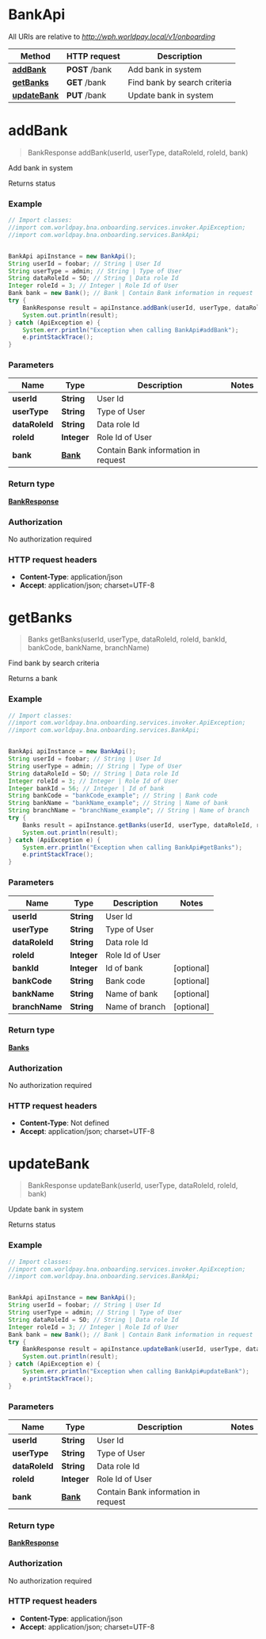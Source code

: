 # BankApi

All URIs are relative to *http://wph.worldpay.local/v1/onboarding*

Method | HTTP request | Description
------------- | ------------- | -------------
[**addBank**](BankApi.md#addBank) | **POST** /bank | Add bank in system
[**getBanks**](BankApi.md#getBanks) | **GET** /bank | Find bank by search criteria
[**updateBank**](BankApi.md#updateBank) | **PUT** /bank | Update bank in system


<a name="addBank"></a>
# **addBank**
> BankResponse addBank(userId, userType, dataRoleId, roleId, bank)

Add bank in system

Returns status

### Example
```java
// Import classes:
//import com.worldpay.bna.onboarding.services.invoker.ApiException;
//import com.worldpay.bna.onboarding.services.BankApi;


BankApi apiInstance = new BankApi();
String userId = foobar; // String | User Id
String userType = admin; // String | Type of User
String dataRoleId = SO; // String | Data role Id
Integer roleId = 3; // Integer | Role Id of User
Bank bank = new Bank(); // Bank | Contain Bank information in request
try {
    BankResponse result = apiInstance.addBank(userId, userType, dataRoleId, roleId, bank);
    System.out.println(result);
} catch (ApiException e) {
    System.err.println("Exception when calling BankApi#addBank");
    e.printStackTrace();
}
```

### Parameters

Name | Type | Description  | Notes
------------- | ------------- | ------------- | -------------
 **userId** | **String**| User Id |
 **userType** | **String**| Type of User |
 **dataRoleId** | **String**| Data role Id |
 **roleId** | **Integer**| Role Id of User |
 **bank** | [**Bank**](Bank.md)| Contain Bank information in request |

### Return type

[**BankResponse**](BankResponse.md)

### Authorization

No authorization required

### HTTP request headers

 - **Content-Type**: application/json
 - **Accept**: application/json; charset=UTF-8

<a name="getBanks"></a>
# **getBanks**
> Banks getBanks(userId, userType, dataRoleId, roleId, bankId, bankCode, bankName, branchName)

Find bank by search criteria

Returns a bank

### Example
```java
// Import classes:
//import com.worldpay.bna.onboarding.services.invoker.ApiException;
//import com.worldpay.bna.onboarding.services.BankApi;


BankApi apiInstance = new BankApi();
String userId = foobar; // String | User Id
String userType = admin; // String | Type of User
String dataRoleId = SO; // String | Data role Id
Integer roleId = 3; // Integer | Role Id of User
Integer bankId = 56; // Integer | Id of bank
String bankCode = "bankCode_example"; // String | Bank code
String bankName = "bankName_example"; // String | Name of bank
String branchName = "branchName_example"; // String | Name of branch
try {
    Banks result = apiInstance.getBanks(userId, userType, dataRoleId, roleId, bankId, bankCode, bankName, branchName);
    System.out.println(result);
} catch (ApiException e) {
    System.err.println("Exception when calling BankApi#getBanks");
    e.printStackTrace();
}
```

### Parameters

Name | Type | Description  | Notes
------------- | ------------- | ------------- | -------------
 **userId** | **String**| User Id |
 **userType** | **String**| Type of User |
 **dataRoleId** | **String**| Data role Id |
 **roleId** | **Integer**| Role Id of User |
 **bankId** | **Integer**| Id of bank | [optional]
 **bankCode** | **String**| Bank code | [optional]
 **bankName** | **String**| Name of bank | [optional]
 **branchName** | **String**| Name of branch | [optional]

### Return type

[**Banks**](Banks.md)

### Authorization

No authorization required

### HTTP request headers

 - **Content-Type**: Not defined
 - **Accept**: application/json; charset=UTF-8

<a name="updateBank"></a>
# **updateBank**
> BankResponse updateBank(userId, userType, dataRoleId, roleId, bank)

Update bank in system

Returns status

### Example
```java
// Import classes:
//import com.worldpay.bna.onboarding.services.invoker.ApiException;
//import com.worldpay.bna.onboarding.services.BankApi;


BankApi apiInstance = new BankApi();
String userId = foobar; // String | User Id
String userType = admin; // String | Type of User
String dataRoleId = SO; // String | Data role Id
Integer roleId = 3; // Integer | Role Id of User
Bank bank = new Bank(); // Bank | Contain Bank information in request
try {
    BankResponse result = apiInstance.updateBank(userId, userType, dataRoleId, roleId, bank);
    System.out.println(result);
} catch (ApiException e) {
    System.err.println("Exception when calling BankApi#updateBank");
    e.printStackTrace();
}
```

### Parameters

Name | Type | Description  | Notes
------------- | ------------- | ------------- | -------------
 **userId** | **String**| User Id |
 **userType** | **String**| Type of User |
 **dataRoleId** | **String**| Data role Id |
 **roleId** | **Integer**| Role Id of User |
 **bank** | [**Bank**](Bank.md)| Contain Bank information in request |

### Return type

[**BankResponse**](BankResponse.md)

### Authorization

No authorization required

### HTTP request headers

 - **Content-Type**: application/json
 - **Accept**: application/json; charset=UTF-8


